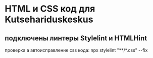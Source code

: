 # HTML и CSS код для Kutsehariduskeskus
## подключены линтеры Stylelint и HTMLHint

проверка а автоисправление css кода: 
    npx stylelint "**/*.css" --fix